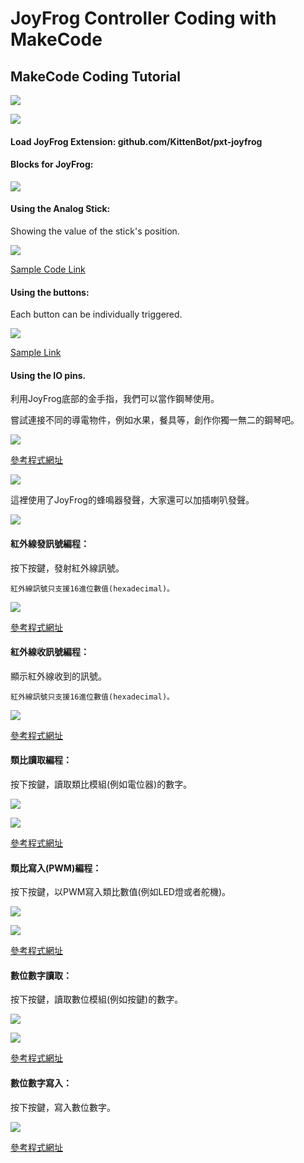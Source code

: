 # JoyFrog Controller Coding with MakeCode

## MakeCode Coding Tutorial

![](../../functional_module/PWmodules/images/mcbanner.png)

![](../images/joyfrog1.png)

#### Load JoyFrog Extension: github.com/KittenBot/pxt-joyfrog

#### Blocks for JoyFrog:

![](../images/joyfrog2.png)

#### Using the Analog Stick:

Showing the value of the stick's position.

![](../images/joyfrog3.png)

[Sample Code Link](https://makecode.microbit.org/_Ty95YCWwUC3s)

#### Using the buttons:

Each button can be individually triggered.

![](../images/joyfrog4.png)

[Sample Link](https://makecode.microbit.org/_THaPh5RTVRRt)

#### Using the IO pins.

利用JoyFrog底部的金手指，我們可以當作鋼琴使用。

嘗試連接不同的導電物件，例如水果，餐具等，創作你獨一無二的鋼琴吧。

![](../images/joyfrog18.png)

[參考程式網址](https://makecode.microbit.org/_79zhcpKDT9o0)

![](../images/piano.png)

這裡使用了JoyFrog的蜂鳴器發聲，大家還可以加插喇叭發聲。

![](../images/joyfrog_3.5.png)

#### 紅外線發訊號編程：

按下按鍵，發射紅外線訊號。

    紅外線訊號只支援16進位數值(hexadecimal)。

![](../images/joyfrog5.png)

[參考程式網址](https://makecode.microbit.org/_Wvp6vxiPMLWr)

#### 紅外線收訊號編程：

顯示紅外線收到的訊號。

    紅外線訊號只支援16進位數值(hexadecimal)。

![](../images/joyfrog6.png)

[參考程式網址](https://makecode.microbit.org/_DoM9fj6Cj97U)

#### 類比讀取編程：

按下按鍵，讀取類比模組(例如電位器)的數字。

![](../images/joyfrogPoten.png)

![](../images/joyfrog7.png)

[參考程式網址](https://makecode.microbit.org/_HLtdh2Ha6KMp)

#### 類比寫入(PWM)編程：

按下按鍵，以PWM寫入類比數值(例如LED燈或者舵機)。

![](../images/joyfrog8.png)

![](../images/joyfrogLED.png)

[參考程式網址](https://makecode.microbit.org/_1y8ET7e7A8TF)

#### 數位數字讀取：

按下按鍵，讀取數位模組(例如按鍵)的數字。

![](../images/joyfrogButton.png)

![](../images/joyfrog9.png)

[參考程式網址](https://makecode.microbit.org/_Dd71FegibTs3)

#### 數位數字寫入：

按下按鍵，寫入數位數字。

![](../images/joyfrog10.png)

[參考程式網址](https://makecode.microbit.org/_UKU0K75uYcyL)